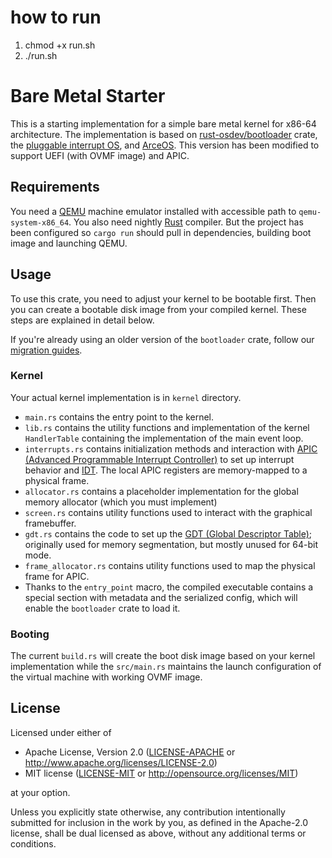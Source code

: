 # how to run

1. chmod +x run.sh
2. ./run.sh

# Bare Metal Starter

This is a starting implementation for a simple bare metal kernel for x86-64 architecture. The implementation is based on [rust-osdev/bootloader](https://github.com/rust-osdev/bootloader) crate,
the [pluggable interrupt OS](https://github.com/gjf2a/pluggable_interrupt_os), and [ArceOS](https://github.com/arceos-org/arceos).
This version has been modified to support UEFI (with OVMF image) and APIC.

## Requirements

You need a [QEMU](https://www.qemu.org/) machine emulator installed with accessible path to `qemu-system-x86_64`.
You also need nightly [Rust](https://www.rust-lang.org) compiler. But the project has been configured so `cargo run` should pull in dependencies,
building boot image and launching QEMU.

## Usage

To use this crate, you need to adjust your kernel to be bootable first. Then you can create a bootable disk image from your compiled kernel. These steps are explained in detail below.

If you're already using an older version of the `bootloader` crate, follow our [migration guides](docs/migration).

### Kernel

Your actual kernel implementation is in `kernel` directory.
- `main.rs` contains the entry point to the kernel.
- `lib.rs` contains the utility functions and implementation of the kernel `HandlerTable` containing the implementation of the main event loop.
- `interrupts.rs` contains initialization methods and interaction with [APIC (Advanced Programmable Interrupt Controller)](https://wiki.osdev.org/APIC) to set up interrupt behavior and [IDT](https://wiki.osdev.org/Interrupt_Descriptor_Table). The local APIC registers are memory-mapped to a physical frame.
- `allocator.rs` contains a placeholder implementation for the global memory allocator (which you must implement)
- `screen.rs` contains utility functions used to interact with the graphical framebuffer.
- `gdt.rs` contains the code to set up the [GDT (Global Descriptor Table)](https://wiki.osdev.org/GDT_Tutorial); originally used for memory segmentation, but mostly unused for 64-bit mode.
- `frame_allocator.rs` contains utility functions used to map the physical frame for APIC.
- Thanks to the `entry_point` macro, the compiled executable contains a special section with metadata and the serialized config, which will enable the `bootloader` crate to load it.

### Booting

The current `build.rs` will create the boot disk image based on your kernel implementation while the `src/main.rs` maintains
the launch configuration of the virtual machine with working OVMF image.

## License

Licensed under either of

- Apache License, Version 2.0 ([LICENSE-APACHE](LICENSE-APACHE) or
  http://www.apache.org/licenses/LICENSE-2.0)
- MIT license ([LICENSE-MIT](LICENSE-MIT) or http://opensource.org/licenses/MIT)

at your option.

Unless you explicitly state otherwise, any contribution intentionally submitted for inclusion in the work by you, as defined in the Apache-2.0 license, shall be dual licensed as above, without any additional terms or conditions.